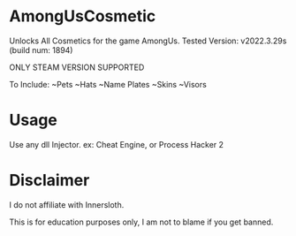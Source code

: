 # AmongUsCosmetic
Unlocks All Cosmetics for the game AmongUs.
Tested Version: v2022.3.29s (build num: 1894)

ONLY STEAM VERSION SUPPORTED 

To Include:
~Pets
~Hats
~Name Plates
~Skins
~Visors

# Usage
Use any dll Injector. ex: Cheat Engine, or Process Hacker 2

# Disclaimer
I do not affiliate with Innersloth.

This is for education purposes only, I am not to
blame if you get banned.
